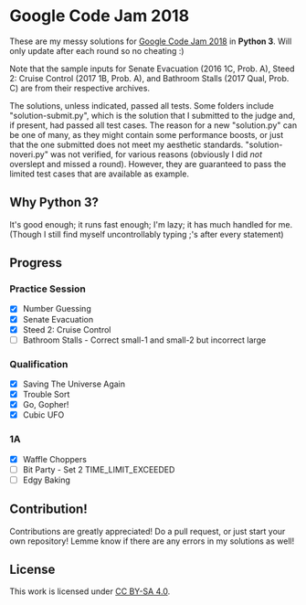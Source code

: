 # Google Code Jam 2018
These are my messy solutions for
[Google Code Jam 2018](https://codejam.withgoogle.com/2018/) in **Python 3**.
Will only update after each round so no cheating :)

Note that the sample inputs for Senate Evacuation (2016 1C, Prob. A), Steed 2:
Cruise Control (2017 1B, Prob. A), and Bathroom Stalls (2017 Qual, Prob. C) are
from their respective archives.

The solutions, unless indicated, passed all tests. Some folders include
"solution-submit.py", which is the solution that I submitted to the judge and,
if present, had passed all test cases. The reason for a new "solution.py" can
be one of many, as they might contain some performance boosts, or just that
the one submitted does not meet my aesthetic standards. "solution-noveri.py"
was not verified, for various reasons (obviously I did *not* overslept and
missed a round). However, they are guaranteed to pass the limited test cases
that are available as example.

## Why Python 3?
It's good enough; it runs fast enough; I'm lazy; it has much handled for me.
(Though I still find myself uncontrollably typing ;'s after every statement)

## Progress
### Practice Session
- [x] Number Guessing
- [x] Senate Evacuation
- [x] Steed 2: Cruise Control
- [ ] Bathroom Stalls - Correct small-1 and small-2 but incorrect large

### Qualification
- [x] Saving The Universe Again
- [x] Trouble Sort
- [x] Go, Gopher!
- [x] Cubic UFO

### 1A
- [x] Waffle Choppers
- [ ] Bit Party - Set 2 TIME_LIMIT_EXCEEDED
- [ ] Edgy Baking

## Contribution!
Contributions are greatly appreciated! Do a pull request, or just start your
own repository! Lemme know if there are any errors in my solutions as well!

## License
This work is licensed under [CC BY-SA 4.0](./LICENSE.md).
